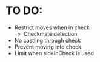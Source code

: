 # TO DO:
 - Restrict moves when in check
      - Checkmate detection
 - No castling through check
 - Prevent moving into check
 - Limit when sideInCheck is used
